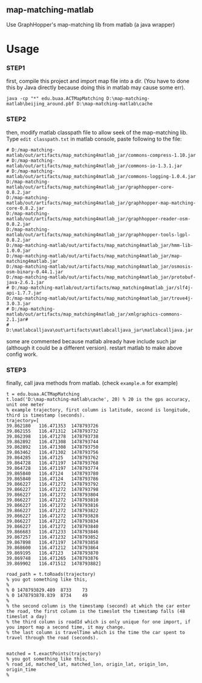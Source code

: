 map-matching-matlab
-----------------------
Use GraphHopper's map-matching lib from matlab (a java wrapper)

# Usage

### STEP1
first, compile this project and import map file into a dir. (You have to done this by Java directly because doing this in matlab may cause some err).
```
java -cp "*" edu.buaa.ACTMapMatching D:\map-matching-matlab\beijing_around.pbf D:\map-matching-matlab\cache
```

### STEP2
then, modify matlab classpath file to allow seek of the map-matching lib. Type `edit classpath.txt` in matlab console,
paste following to the file:
```
# D:/map-matching-matlab/out/artifacts/map_matching4matlab_jar/commons-compress-1.10.jar
# D:/map-matching-matlab/out/artifacts/map_matching4matlab_jar/commons-io-1.3.1.jar
# D:/map-matching-matlab/out/artifacts/map_matching4matlab_jar/commons-logging-1.0.4.jar
D:/map-matching-matlab/out/artifacts/map_matching4matlab_jar/graphhopper-core-0.8.2.jar
D:/map-matching-matlab/out/artifacts/map_matching4matlab_jar/graphhopper-map-matching-core-0.8.2.jar
D:/map-matching-matlab/out/artifacts/map_matching4matlab_jar/graphhopper-reader-osm-0.8.2.jar
D:/map-matching-matlab/out/artifacts/map_matching4matlab_jar/graphhopper-tools-lgpl-0.8.2.jar
D:/map-matching-matlab/out/artifacts/map_matching4matlab_jar/hmm-lib-1.0.0.jar
D:/map-matching-matlab/out/artifacts/map_matching4matlab_jar/map-matching4matlab.jar
D:/map-matching-matlab/out/artifacts/map_matching4matlab_jar/osmosis-osm-binary-0.44.1.jar
D:/map-matching-matlab/out/artifacts/map_matching4matlab_jar/protobuf-java-2.6.1.jar
# D:/map-matching-matlab/out/artifacts/map_matching4matlab_jar/slf4j-api-1.7.7.jar
D:/map-matching-matlab/out/artifacts/map_matching4matlab_jar/trove4j-3.0.3.jar
# D:/map-matching-matlab/out/artifacts/map_matching4matlab_jar/xmlgraphics-commons-2.1.jar#
# D:\matlabcalljava\out\artifacts\matlabcalljava_jar\matlabcalljava.jar
```
some are commented because matlab already have include such jar (although it could be a different version).
restart matlab to make above config work.

### STEP3
finally, call java methods from matlab. (check `example.m` for example)
```
t = edu.buaa.ACTMapMatching
t.load('D:\map-matching-matlab\cache', 20) % 20 is the gps accuracy, unit one meter
% example trajectory, first column is latitude, second is longitude, third is timestamp (seconds).
trajectory=[
39.862180	116.471353	1478793726
39.862155	116.471312	1478793732
39.862398	116.471278	1478793738
39.862892	116.471308	1478793744
39.862892	116.471308	1478793750
39.863462	116.471302	1478793756
39.864285	116.47125	1478793762
39.864728	116.471197	1478793768
39.864728	116.471197	1478793774
39.865840	116.47124	1478793780
39.865840	116.47124	1478793786
39.866227	116.471272	1478793792
39.866227	116.471272	1478793798
39.866227	116.471272	1478793804
39.866227	116.471272	1478793810
39.866227	116.471272	1478793816
39.866227	116.471272	1478793822
39.866227	116.471272	1478793828
39.866227	116.471272	1478793834
39.866227	116.471272	1478793840
39.866683	116.471233	1478793846
39.867257	116.471232	1478793852
39.867898	116.471197	1478793858
39.868600	116.471212	1478793864
39.869195	116.47123	1478793870
39.869748	116.471265	1478793876
39.869902	116.471512	1478793882]

road_path = t.toRoads(trajectory)
% you got something like this,
%
% 0	1478793829.489	8733	73
% 0	1478793878.839	8734	49
%
% the second column is the timestamp (second) at which the car enter the road, the first column is the timeslot the timestamp falls (48 timeslot a day)
% the third column is roadId which is only unique for one import, if you import map a second time, it may change.
% the last column is travelTime which is the time the car spent to travel through the road (seconds).


matched = t.exactPoints(trajectory)
% you got something like this,
% road_id, matched_lat, matched_lon, origin_lat, origin_lon, origin_time
% 

```

